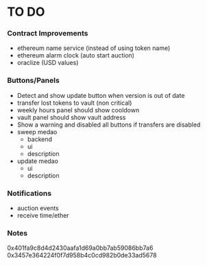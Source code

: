 # TO DO

### Contract Improvements

- ethereum name service (instead of using token name)
- ethereum alarm clock (auto start auction)
- oraclize (USD values)



### Buttons/Panels

- Detect and show update button when version is out of date
- transfer lost tokens to vault (non critical)
- weekly hours panel should show cooldown
- vault panel should show vault address
- Show a warning and disabled all buttons if transfers are disabled
- sweep medao
    - backend
    - ui
    - description
- update medao
    - ui
    - description

### Notifications

- auction events
- receive time/ether


### Notes

0x401fa9c8d4d2430aafa1d69a0bb7ab59086bb7a6 
0x3457e364224f0f7d958b4c0cd982b0de33ad5678 